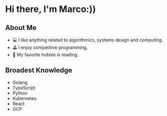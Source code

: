 # Hi there, I'm Marco:))

## About Me
- 💻 I like anything related to algorithmics, systems design and computing. 
- 🕹️ I enjoy competitive programming.
- 📖 My favorite hobbie is reading.

## Broadest Knowledge
- Golang
- TypeScript
- Python
- Kubernetes
- React
- GCP
